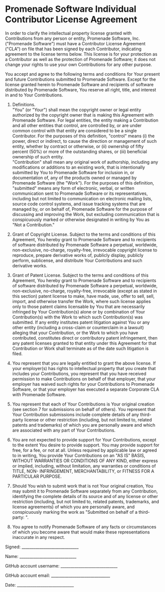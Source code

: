 # Promenade Software Individual Contributor License Agreement

In order to clarify the intellectual property license granted with Contributions from any person or entity, 
Promenade Software, Inc. ("Promenade Software") must have a Contributor License Agreement ("CLA") on file that has 
been signed by each Contributor, indicating agreement to the license terms below. This license is for your 
protection as a Contributor as well as the protection of Promenade Software; it does not change your rights to use your 
own Contributions for any other purpose.

You accept and agree to the following terms and conditions for Your present and future Contributions submitted 
to Promenade Software. Except for the license granted herein to Promenade Software and recipients of software distributed 
by Promenade Software, You reserve all right, title, and interest in and to Your Contributions.

1. Definitions.  
"You" (or "Your") shall mean the copyright owner or legal entity authorized by the copyright owner that is making 
this Agreement with Promenade Software. For legal entities, the entity making a Contribution and all other entities that 
control, are controlled by, or are under common control with that entity are considered to be a single Contributor. 
For the purposes of this definition, "control" means (i) the power, direct or indirect, to cause the direction 
or management of such entity, whether by contract or otherwise, or (ii) ownership of fifty percent (50%) or more 
of the outstanding shares, or (iii) beneficial ownership of such entity.  
"Contribution" shall mean any original work of authorship, including any modifications or additions to an existing
work, that is intentionally submitted by You to Promenade Software for inclusion in, or documentation of, any of the products 
owned or managed by Promenade Software (the "Work"). For the purposes of this definition, "submitted" means any form of 
electronic, verbal, or written communication sent to Promenade Software or its representatives, including but not limited to 
communication on electronic mailing lists, source code control systems, and issue tracking systems that are managed 
by, or on behalf of, Promenade Software for the purpose of discussing and improving the Work, but excluding communication 
that is conspicuously marked or otherwise designated in writing by You as "Not a Contribution."

2. Grant of Copyright License. Subject to the terms and conditions of this Agreement, You hereby grant to Promenade Software 
and to recipients of software distributed by Promenade Software a perpetual, worldwide, non-exclusive, no-charge, royalty-free, 
irrevocable copyright license to reproduce, prepare derivative works of, publicly display, publicly perform, 
sublicense, and distribute Your Contributions and such derivative works.

3. Grant of Patent License. Subject to the terms and conditions of this Agreement, You hereby grant to Promenade Software and 
to recipients of software distributed by Promenade Software a perpetual, worldwide, non-exclusive, no-charge, royalty-free, 
irrevocable (except as stated in this section) patent license to make, have made, use, offer to sell, sell, import, 
and otherwise transfer the Work, where such license applies only to those patent claims licensable by You that are 
necessarily infringed by Your Contribution(s) alone or by combination of Your Contribution(s) with the Work to which 
such Contribution(s) was submitted. If any entity institutes patent litigation against You or any other entity 
(including a cross-claim or counterclaim in a lawsuit) alleging that your Contribution, or the Work to which you 
have contributed, constitutes direct or contributory patent infringement, then any patent licenses granted to that 
entity under this Agreement for that Contribution or Work shall terminate as of the date such litigation is filed.

4. You represent that you are legally entitled to grant the above license. If your employer(s) has rights to 
intellectual property that you create that includes your Contributions, you represent that you have received 
permission to make Contributions on behalf of that employer, that your employer has waived such rights for your 
Contributions to Promenade Software, or that your employer has executed a separate Corporate CLA with Promenade Software.

5. You represent that each of Your Contributions is Your original creation (see section 7 for submissions on behalf 
of others). You represent that Your Contribution submissions include complete details of any third-party license or 
other restriction (including, but not limited to, related patents and trademarks) of which you are personally aware 
and which are associated with any part of Your Contributions.

6. You are not expected to provide support for Your Contributions, except to the extent You desire to provide support. 
You may provide support for free, for a fee, or not at all. Unless required by applicable law or agreed to in writing, 
You provide Your Contributions on an "AS IS" BASIS, WITHOUT WARRANTIES OR CONDITIONS OF ANY KIND, either express or 
implied, including, without limitation, any warranties or conditions of TITLE, NON- INFRINGEMENT, MERCHANTABILITY, 
or FITNESS FOR A PARTICULAR PURPOSE.

7. Should You wish to submit work that is not Your original creation, You may submit it to Promenade Software separately from any 
Contribution, identifying the complete details of its source and of any license or other restriction (including, but not 
limited to, related patents, trademarks, and license agreements) of which you are personally aware, and conspicuously 
marking the work as "Submitted on behalf of a third-party: <named here>".

8. You agree to notify Promenade Software of any facts or circumstances of which you become aware that would make these 
representations inaccurate in any respect.



Signed: _____________________________

Name: _____________________________

GitHub account username: _____________________________

GitHub account email: ______________________________

Date: _____________________________

